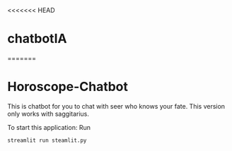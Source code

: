 <<<<<<< HEAD
# chatbotIA
=======
# Horoscope-Chatbot
This is chatbot for you to chat with seer who knows your fate. This version only works with saggitarius.

To start this application:
Run
```
streamlit run steamlit.py
```
